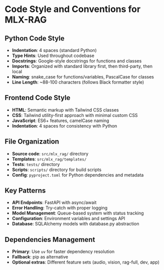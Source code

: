 # Code Style and Conventions for MLX-RAG

## Python Code Style
- **Indentation**: 4 spaces (standard Python)
- **Type Hints**: Used throughout codebase
- **Docstrings**: Google-style docstrings for functions and classes
- **Imports**: Organized with standard library first, then third-party, then local
- **Naming**: snake_case for functions/variables, PascalCase for classes
- **Line Length**: ~88-100 characters (follows Black formatter style)

## Frontend Code Style
- **HTML**: Semantic markup with Tailwind CSS classes
- **CSS**: Tailwind utility-first approach with minimal custom CSS
- **JavaScript**: ES6+ features, camelCase naming
- **Indentation**: 4 spaces for consistency with Python

## File Organization
- **Source code**: `src/mlx_rag/` directory
- **Templates**: `src/mlx_rag/templates/`
- **Tests**: `tests/` directory
- **Scripts**: `scripts/` directory for build scripts
- **Config**: `pyproject.toml` for Python dependencies and metadata

## Key Patterns
- **API Endpoints**: FastAPI with async/await
- **Error Handling**: Try-catch with proper logging
- **Model Management**: Queue-based system with status tracking
- **Configuration**: Environment variables and settings API
- **Database**: SQLAlchemy models with database.py abstraction

## Dependencies Management
- **Primary**: Use `uv` for faster dependency resolution
- **Fallback**: pip as alternative
- **Optional extras**: Different feature sets (audio, vision, rag-full, dev, app)